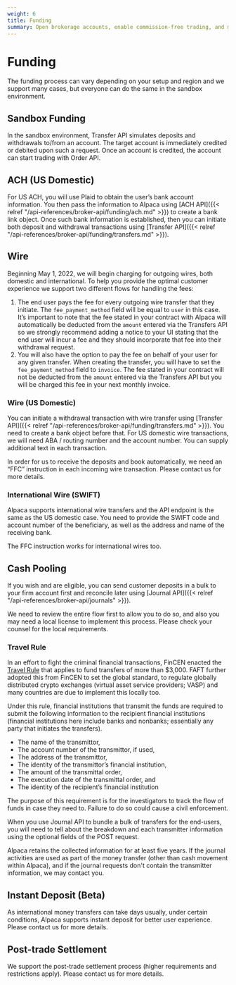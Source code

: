 ```yaml
---
weight: 6
title: Funding
summary: Open brokerage accounts, enable commission-free trading, and manage the ongoing user experience with Alpaca Broker API
---
```


# Funding

The funding process can vary depending on your setup and region and we support
many cases, but everyone can do the same in the sandbox environment.

## **Sandbox Funding**

In the sandbox environment, Transfer API simulates deposits and withdrawals
to/from an account. The target account is immediately credited or debited upon
such a request. Once an account is credited, the account can start trading with
Order API.

## **ACH (US Domestic)**

For US ACH, you will use Plaid to obtain the user’s bank account information.
You then pass the information to Alpaca using [ACH API]({{< relref
"/api-references/broker-api/funding/ach.md" >}}) to create a bank link object. Once
such bank information is established, then you can initiate both deposit and
withdrawal transactions using [Transfer API]({{< relref
"/api-references/broker-api/funding/transfers.md" >}}).

## **Wire**
Beginning May 1, 2022, we will begin charging for outgoing wires, both domestic and international.  To help you provide the optimal customer experience we support two different flows for handling the fees:
1. The end user pays the fee for every outgoing wire transfer that they initiate. The `fee_payment_method` field will be equal to `user` in this case. It’s important to note that the fee stated in your contract with Alpaca will automatically be deducted from the `amount` entered via the Transfers API so we strongly recommend adding a notice to your UI stating that the end user will incur a fee and they should incorporate that fee into their withdrawal request.
2. You will also have the option to pay the fee on behalf of your user for any given transfer. When creating the transfer, you will have to set the `fee_payment_method` field to `invoice`. The fee stated in your contract will not be deducted from the `amount` entered via the Transfers API but you will be charged this fee in your next monthly invoice. 


### **Wire (US Domestic)**

You can initiate a withdrawal transaction with wire transfer using [Transfer
API]({{< relref "/api-references/broker-api/funding/transfers.md" >}}). You need to
create a bank object before that. For US domestic wire transactions, we will
need ABA / routing number and the account number. You can supply additional text
in each transaction.

In order for us to receive the deposits and book automatically, we need an “FFC”
instruction in each incoming wire transaction. Please contact us for more
details.

### **International Wire (SWIFT)**

Alpaca supports international wire transfers and the API endpoint is the same as
the US domestic case. You need to provide the SWIFT code and account number of
the beneficiary, as well as the address and name of the receiving bank.

The FFC instruction works for international wires too.

## **Cash Pooling**

If you wish and are eligible, you can send customer deposits in a bulk to your
firm account first and reconcile later using [Journal API]({{< relref
"/api-references/broker-api/journals" >}}).

We need to review the entire flow first to allow you to do so, and also you may
need a local license to implement this process. Please check your counsel for
the local requirements.

### Travel Rule

In an effort to fight the criminal financial transactions, FinCEN enacted the
[Travel Rule](https://www.fincen.gov/sites/default/files/advisory/advissu7.pdf)
that applies to fund transfers of more than $3,000. FAFT further adopted this
from FinCEN to set the global standard, to regulate globally distributed crypto
exchanges (virtual asset service providers; VASP) and many countries are due to
implement this locally too.

Under this rule, financial institutions that transmit the funds are required to
submit the following information to the recipient financial institutions
(financial institutions here include banks and nonbanks; essentially any party
that initiates the transfers).

- The name of the transmittor,
- The account number of the transmittor, if used,
- The address of the transmittor,
- The identity of the transmittor’s financial institution,
- The amount of the transmittal order,
- The execution date of the transmittal order, and
- The identity of the recipient’s financial institution

The purpose of this requirement is for the investigators to track the flow of
funds in case they need to. Failure to do so could cause a civil enforcement.

When you use Journal API to bundle a bulk of transfers for the end-users, you
will need to tell about the breakdown and each transmitter information using the
optional fields of the POST request.

Alpaca retains the collected information for at least five years. If the journal
activities are used as part of the money transfer (other than cash movement
within Alpaca), and if the journal requests don't contain the transmitter
information, we may contact you.

## **Instant Deposit (Beta)**

As international money transfers can take days usually, under certain
conditions, Alpaca supports instant deposit for better user experience. Please
contact us for more details.

## **Post-trade Settlement**

We support the post-trade settlement process (higher requirements and restrictions apply). Please contact us for more details.

&nbsp;
